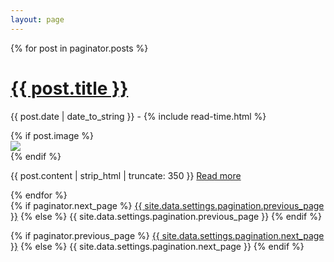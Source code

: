 ```yaml
---
layout: page
---
```


{% for post in paginator.posts %}
<div class="posts">
  <h1>
    <a href="{{ site.github.url }}{{ post.url }}">{{ post.title }}</a>
  </h1>
  <p>
    <span class="post-date"><i class="fa fa-calendar" aria-hidden="true"></i> {{ post.date | date_to_string }} - <i class="fa fa-clock-o" aria-hidden="true"></i> {% include read-time.html %}</span>
  </p>
  {% if post.image %}
  <div class="thumbnail-container">
    <a href="{{ site.github.url }}{{ post.url }}"><img src="{{ site.github.url }}/assets/img/{{ post.image }}"></a>
  </div>
  {% endif %}
  <p>
    {{ post.content | strip_html | truncate: 350 }} <a href="{{ site.github.url }}{{ post.url }}">Read more</a>
  </p>
</div>
{% endfor %}

<!-- Pagination links -->
<div class="pagination">
  {% if paginator.next_page %}
    <a class="pagination-button pagination-active next" href="{{ site.github.url }}{{ paginator.next_page_path }}">{{ site.data.settings.pagination.previous_page }}</a>
  {% else %}
    <span class="pagination-button">{{ site.data.settings.pagination.previous_page }}</span>
  {% endif %}

  {% if paginator.previous_page %}
    <a class="pagination-button pagination-active" href="{{ site.baseurl }}{{ paginator.previous_page_path }}">{{ site.data.settings.pagination.next_page }}</a>
  {% else %}
    <span class="pagination-button">{{ site.data.settings.pagination.next_page }}</span>
  {% endif %}
</div>
